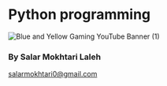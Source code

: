 # Python programming

![Blue and Yellow Gaming YouTube Banner (1)](https://user-images.githubusercontent.com/75142232/223542046-c12bdbb9-ef1b-4842-b377-8e1035879d8a.png)


### By Salar Mokhtari Laleh 
salarmokhtari0@gmail.com
